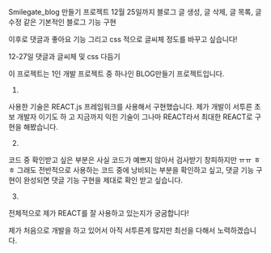 Smilegate_blog 만들기 프로젝트
12월 25일까지 블로그 글 생성, 글 삭제, 글 목록, 글 수정 같은 기본적인 블로그 기능 구현

이후로 댓글과 좋아요 기능 그리고 css 적으로 글씨체 정도를 바꾸고 싶습니다!

12-27일
댓글과 글씨체 및 css 다듬기

이 프로젝트는 1인 개발 프로젝트 중 하나인 BLOG만들기 프로젝트입니다.

1.
  사용한 기술은 REACT.js 프레임워크를 사용해서 구현했습니다. 제가 개발이 서투른 초보 개발자 이기도 하   고 지금까지 익힌 기술이 그나마 REACT라서 최대한 REACT로 구현을 해봤습니다.
  
2.
  코드 중 확인받고 싶은 부분은 사실 코드가 예쁘지 않아서 검사받기 창피하지만 ㅠㅠ ㅎㅎ 그래도 전반적으로 사용하는 코드 중에 낭비되는 부분을 확인하고 싶고, 댓글 기능 구현이 완성되면 댓글 기능 구현을 제대로 확인 받고 싶습니다.
  
3.
  전체적으로 제가 REACT를 잘 사용하고 있는지가 궁굼합니다!
  
제가 처음으로 개발을 하고 있어서 아직 서투른게 많지만 최선을 다해서 노력하겠습니다.

